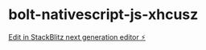 # bolt-nativescript-js-xhcusz

[Edit in StackBlitz next generation editor ⚡️](https://stackblitz.com/~/github.com/Rishi323/bolt-nativescript-js-xhcusz)